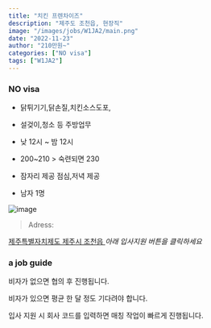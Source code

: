 ```yaml
---
title: "치킨 프렌차이즈"
description: "제주도 조천읍, 현장직"
image: "/images/jobs/W1JA2/main.png"
date: "2022-11-23"
author: "210만원~"
categories: ["NO visa"]
tags: ["W1JA2"]
---
```


<!--### need a visa-->
### NO visa

* 닭튀기기,닭손질,치킨소스도포,
* 설겆이,청소 등 주방업무
* 낮 12시 ~ 밤 12시
* 200~210 > 숙련되면 230

* 잠자리 제공 점심,저녁 제공

* 남자 1명

![image](/images/jobs/W1JA2/map.png)

> Adress:
<a target="_blank" rel="noopener noreferrer" href="https://map.naver.com/v5/search/%EC%A0%9C%EC%A3%BC%EB%8F%84%20%EC%A1%B0%EC%B2%9C%EC%9D%8D/address/14096853.32517964,3966453.3544167895,%EC%A0%9C%EC%A3%BC%ED%8A%B9%EB%B3%84%EC%9E%90%EC%B9%98%EB%8F%84%20%EC%A0%9C%EC%A3%BC%EC%8B%9C%20%EC%A1%B0%EC%B2%9C%EC%9D%8D,adm?c=14056494.7746783,3946741.9268572,8.65,0,0,0,dh&isCorrectAnswer=true">
    제주특별자치제도 제주시 조천읍
</a>
<!--
교촌치킨	
제주특별자치제도 제주시 조천읍 조함해안로 510, 1층	
여사장님	
010-9231-3074	
-->
<cite>아래 입사지원 버튼을 클릭하세요</cite>

### a job guide
비자가 없으면 협의 후 진행됩니다.

비자가 있으면 평균 한 달 정도 기다려야 합니다.

입사 지원 시 회사 코드를 입력하면 매칭 작업이 빠르게 진행됩니다.